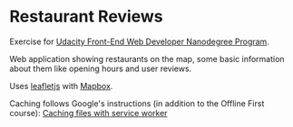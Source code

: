 Restaurant Reviews
==================

Exercise for [Udacity Front-End Web Developer Nanodegree Program](https://eu.udacity.com/course/front-end-web-developer-nanodegree--nd001).

Web application showing restaurants on the map, some basic information about
them like opening hours and user reviews.

Uses [leafletjs](https://leafletjs.com/) with [Mapbox](https://www.mapbox.com/).

Caching follows Google's instructions (in addition to the Offline First course):
[Caching files with service worker](https://developers.google.com/web/ilt/pwa/lab-caching-files-with-service-worker)
